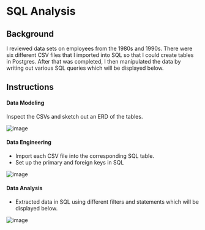 # SQL Analysis

## Background

I reviewed data sets on employees from the 1980s and 1990s. There were six different CSV files that I imported into SQL so that I could create tables in Postgres. After that was completed, I then manipulated the data by writing out various SQL queries which will be displayed below. 

## Instructions

#### Data Modeling

Inspect the CSVs and sketch out an ERD of the tables.

![image](https://user-images.githubusercontent.com/83512824/146650183-48f8eff8-9c51-4042-8d48-7ae4a8a6a879.png)

#### Data Engineering

* Import each CSV file into the corresponding SQL table.
* Set up the primary and foreign keys in SQL

![image](https://user-images.githubusercontent.com/83512824/146650198-9d86d238-cbcf-4cd8-acd2-c74aaf5a3b01.png)

#### Data Analysis

* Extracted data in SQL using different filters and statements which will be displayed below. 

![image](https://user-images.githubusercontent.com/83512824/146654421-f5b78ac1-2ce4-4533-83cd-8bfefddf2d1c.png)




